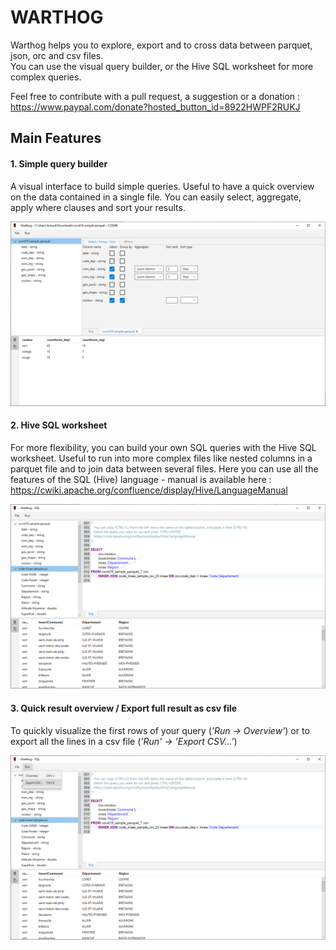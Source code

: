 # WARTHOG

Warthog helps you to explore, export and to cross data between parquet, json, orc and csv files.  
You can use the visual query builder, or the Hive SQL worksheet for more complex queries.  

Feel free to contribute with a pull request, a suggestion or a donation :
https://www.paypal.com/donate?hosted_button_id=8922HWPF2RUKJ

## Main Features

#### 1. Simple query builder

A visual interface to build simple queries. 
Useful to have a quick overview on the data contained in a single file.
You can easily select, aggregate, apply where clauses and sort your results.

![simple query builder](doc/img/visual_query_builder.png)

#### 2. Hive SQL worksheet

For more flexibility, you can build your own SQL queries with the Hive SQL worksheet.
Useful to run into more complex files like nested columns in a parquet file and to join data between several files. 
Here you can use all the features of the SQL (Hive) language - manual is available here : https://cwiki.apache.org/confluence/display/Hive/LanguageManual

![hive join query](doc/img/hive_join_query.png)

#### 3. Quick result overview / Export full result as csv file

To quickly visualize the first rows of your query (_'Run -> Overview'_) 
or to export all the lines in a csv file (_'Run' -> 'Export CSV...'_)

![export_feature](doc/img/export_feature.png)
